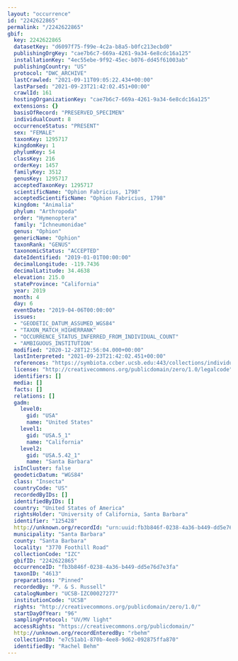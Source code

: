 ```yaml
---
layout: "occurrence"
id: "2242622865"
permalink: "/2242622865"
gbif:
  key: 2242622865
  datasetKey: "d6097f75-f99e-4c2a-b8a5-b0fc213ecbd0"
  publishingOrgKey: "cae7b6c7-669a-4261-9a34-6e8cdc16a125"
  installationKey: "4ec55ebe-9f92-45ec-b076-dd45f61003ab"
  publishingCountry: "US"
  protocol: "DWC_ARCHIVE"
  lastCrawled: "2021-09-11T09:05:22.434+00:00"
  lastParsed: "2021-09-23T21:42:02.451+00:00"
  crawlId: 161
  hostingOrganizationKey: "cae7b6c7-669a-4261-9a34-6e8cdc16a125"
  extensions: {}
  basisOfRecord: "PRESERVED_SPECIMEN"
  individualCount: 8
  occurrenceStatus: "PRESENT"
  sex: "FEMALE"
  taxonKey: 1295717
  kingdomKey: 1
  phylumKey: 54
  classKey: 216
  orderKey: 1457
  familyKey: 3512
  genusKey: 1295717
  acceptedTaxonKey: 1295717
  scientificName: "Ophion Fabricius, 1798"
  acceptedScientificName: "Ophion Fabricius, 1798"
  kingdom: "Animalia"
  phylum: "Arthropoda"
  order: "Hymenoptera"
  family: "Ichneumonidae"
  genus: "Ophion"
  genericName: "Ophion"
  taxonRank: "GENUS"
  taxonomicStatus: "ACCEPTED"
  dateIdentified: "2019-01-01T00:00:00"
  decimalLongitude: -119.7436
  decimalLatitude: 34.4638
  elevation: 215.0
  stateProvince: "California"
  year: 2019
  month: 4
  day: 6
  eventDate: "2019-04-06T00:00:00"
  issues:
  - "GEODETIC_DATUM_ASSUMED_WGS84"
  - "TAXON_MATCH_HIGHERRANK"
  - "OCCURRENCE_STATUS_INFERRED_FROM_INDIVIDUAL_COUNT"
  - "AMBIGUOUS_INSTITUTION"
  modified: "2020-12-28T12:56:04.000+00:00"
  lastInterpreted: "2021-09-23T21:42:02.451+00:00"
  references: "https://symbiota.ccber.ucsb.edu:443/collections/individual/index.php?occid=125428"
  license: "http://creativecommons.org/publicdomain/zero/1.0/legalcode"
  identifiers: []
  media: []
  facts: []
  relations: []
  gadm:
    level0:
      gid: "USA"
      name: "United States"
    level1:
      gid: "USA.5_1"
      name: "California"
    level2:
      gid: "USA.5.42_1"
      name: "Santa Barbara"
  isInCluster: false
  geodeticDatum: "WGS84"
  class: "Insecta"
  countryCode: "US"
  recordedByIDs: []
  identifiedByIDs: []
  country: "United States of America"
  rightsHolder: "University of California, Santa Barbara"
  identifier: "125428"
  http://unknown.org/recordId: "urn:uuid:fb3b846f-0238-4a36-b449-dd5e76d7e3fa"
  municipality: "Santa Barbara"
  county: "Santa Barbara"
  locality: "3770 Foothill Road"
  collectionCode: "IZC"
  gbifID: "2242622865"
  occurrenceID: "fb3b846f-0238-4a36-b449-dd5e76d7e3fa"
  taxonID: "4613"
  preparations: "Pinned"
  recordedBy: "P. & S. Russell"
  catalogNumber: "UCSB-IZC00027277"
  institutionCode: "UCSB"
  rights: "http://creativecommons.org/publicdomain/zero/1.0/"
  startDayOfYear: "96"
  samplingProtocol: "UV/MV light"
  accessRights: "https://creativecommons.org/publicdomain/"
  http://unknown.org/recordEnteredBy: "rbehm"
  collectionID: "e7c51ab1-870b-4ee8-9d62-092875ffa870"
  identifiedBy: "Rachel Behm"
---
```

